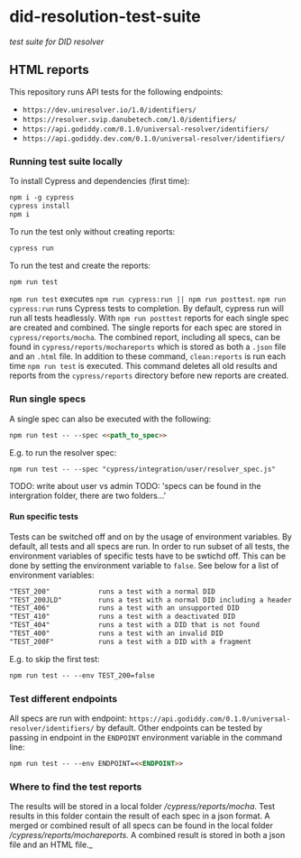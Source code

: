 # did-resolution-test-suite
_test suite for DID resolver_

## HTML reports

This repository runs API tests for the following endpoints:
- `https://dev.uniresolver.io/1.0/identifiers/`
- `https://resolver.svip.danubetech.com/1.0/identifiers/`
- `https://api.godiddy.com/0.1.0/universal-resolver/identifiers/`
- `https://api.godiddy.dev.com/0.1.0/universal-resolver/identifiers/`


<!-- In the current version of this repository, the report of https://dev.uniresolver.io/1.0/identifiers/ is shown.  -->

### Running test suite locally

To install Cypress and dependencies (first time):
```markdown
npm i -g cypress
cypress install
npm i
```

To run the test only without creating reports:
```markdown
cypress run
```

To run the test and create the reports:

```markdown
npm run test
```

`npm run test` executes `npm run cypress:run || npm run posttest`. `npm run cypress:run`
runs Cypress tests to completion. By default, cypress run will run
all tests headlessly. With `npm run posttest` reports for each single spec are created and combined. The
single reports for each spec are stored in `cypress/reports/mocha`. The combined report, including all specs,
can be found in `cypress/reports/mochareports` which is stored as both a `.json` file and an `.html` file.
In addition to these command, `clean:reports` is run each
time `npm run test` is executed. This command deletes all old results and reports from
the `cypress/reports` directory before new reports are created.

### Run single specs
A single spec can also be executed with the following:

```markdown
npm run test -- --spec <<path_to_spec>>
```

E.g. to run the resolver spec:

```markdown
npm run test -- --spec "cypress/integration/user/resolver_spec.js"
```

TODO: write about user vs admin 
TODO: 'specs can be found in the intergration folder, there are two folders...'

#### Run specific tests

Tests can be switched off and on by the usage of environment variables. By default, all tests and all specs are run. In order to run subset of all tests,
the environment variables of specific tests have to be swtichd off. This can be done by setting the environment variable to `false`. See below for a list of environment variables:

````markdown 
"TEST_200"            runs a test with a normal DID
"TEST_200JLD"         runs a test with a normal DID including a header
"TEST_406"            runs a test with an unsupported DID
"TEST_410"            runs a test with a deactivated DID
"TEST_404"            runs a test with a DID that is not found
"TEST_400"            runs a test with an invalid DID
"TEST_200F"           runs a test with a DID with a fragment
````

E.g. to skip the first test:

```markdown
npm run test -- --env TEST_200=false
```


### Test different endpoints
All specs are run with endpoint: `https://api.godiddy.com/0.1.0/universal-resolver/identifiers/` by default. Other endpoints can
be tested by passing in endpoint in the `ENDPOINT` environment variable in the command line:

```markdown
npm run test -- --env ENDPOINT=<<ENDPOINT>>
```

### Where to find the test reports
The results will be stored in a local folder _/cypress/reports/mocha_.
Test results in this folder contain the result of each spec in a json format.
A merged or combined result of all specs can be found in the local folder
_/cypress/reports/mochareports_. A combined result is stored in both a json file and an HTML file._ 

